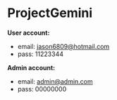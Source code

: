 # ProjectGemini

**User account:**

* email: jason6809@hotmail.com
* pass: 11223344


**Admin account:**

* email: admin@admin.com
* pass: 00000000
